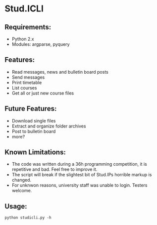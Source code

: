 Stud.ICLI
=========

Requirements:
-------------
* Python 2.x
* Modules: argparse, pyquery

Features:
---------
* Read messages, news and bulletin board posts
* Send messages
* Print timetable
* List courses
* Get all or just new course files

Future Features:
----------------
* Download single files
* Extract and organize folder archives
* Post to bulletin board
* more?

Known Limitations:
------------------
* The code was written during a 36h programming competition, it is
  repetitive and bad. Feel free to improve it.
* The script will break if the slightest bit of Stud.IPs horrible markup
  is changed.
* For unknwon reasons, university staff was unable to login. Testers
  welcome.

Usage:
------
`python studicli.py -h`
